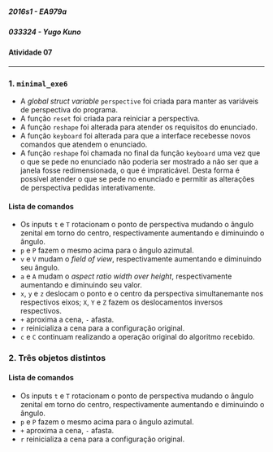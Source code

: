 ##### 2016s1 - EA979a
##### 033324 - Yugo Kuno
#### Atividade 07

---

### 1. `minimal_exe6`

- A _global struct variable_ `perspective` foi criada para manter as variáveis de perspectiva do programa.
- A função `reset` foi criada para reiniciar a perspectiva.
- A função `reshape` foi alterada para atender os requisitos do enunciado.
- A função `keyboard` foi alterada para que a interface recebesse novos comandos que atendem o enunciado.
- A função `reshape` foi chamada no final da função `keyboard` uma vez que o que se pede no enunciado não poderia ser mostrado a não ser que a janela fosse redimensionada, o que é impraticável. Desta forma é possível atender o que se pede no enunciado e permitir as alterações de perspectiva pedidas interativamente.

#### Lista de comandos

- Os inputs `t` e `T` rotacionam o ponto de perspectiva mudando o ângulo zenital em torno do centro, respectivamente aumentando e diminuindo o ângulo.
- `p` e `P` fazem o mesmo acima para o ângulo azimutal.
- `v` e `V` mudam o _field of view_, respectivamente aumentando e diminuindo seu ângulo.
- `a` e `A` mudam o _aspect ratio width over height_, respectivamente aumentando e diminuindo seu valor.
- `x`, `y` e `z` deslocam o ponto e o centro da perspectiva simultanemante nos respectivos eixos; `X`, `Y` e `Z` fazem os deslocamentos inversos respectivos.
- `+` aproxima a cena, `-` afasta.
- `r` reinicializa a cena para a configuração original.
- `c` e `C` continuam realizando a operação original do algoritmo recebido.

### 2. Três objetos distintos

#### Lista de comandos

- Os inputs `t` e `T` rotacionam o ponto de perspectiva mudando o ângulo zenital em torno do centro, respectivamente aumentando e diminuindo o ângulo.
- `p` e `P` fazem o mesmo acima para o ângulo azimutal.
- `+` aproxima a cena, `-` afasta.
- `r` reinicializa a cena para a configuração original.
